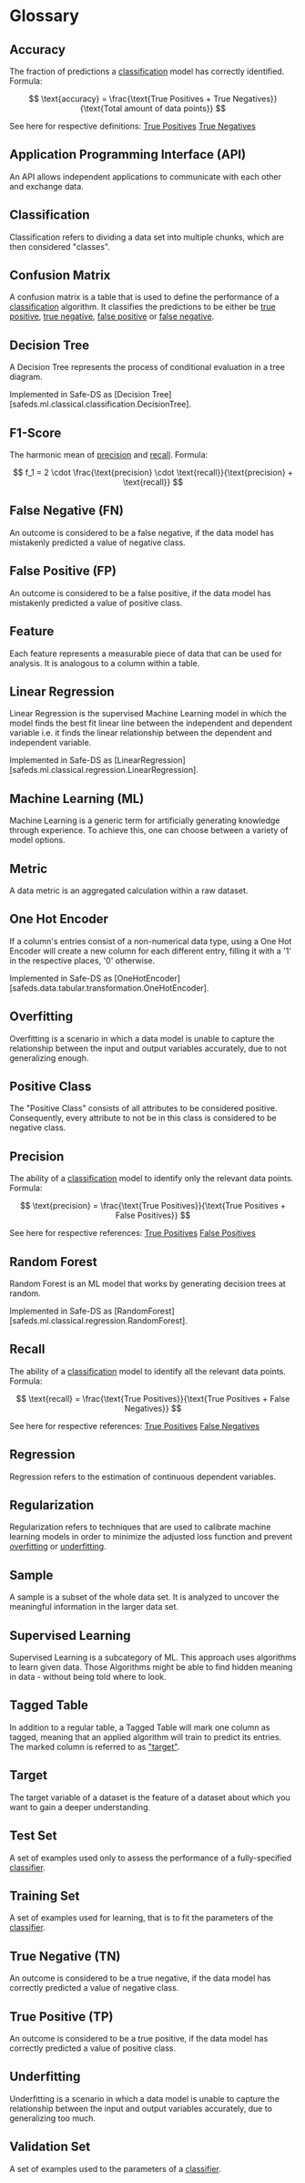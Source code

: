 # Glossary

## Accuracy
The fraction of predictions a [classification](#classification) model has correctly identified. Formula:

$$
\text{accuracy} = \frac{\text{True Positives + True Negatives}}{\text{Total amount of data points}}
$$

See here for respective definitions:
[True Positives](#true-positive-tp)
[True Negatives](#true-negative-tn)

## Application Programming Interface (API)
An API allows independent applications to communicate with each other and exchange data.

## Classification
Classification refers to dividing a data set into multiple chunks, which are then considered "classes".

## Confusion Matrix
A confusion matrix is a table that is used to define the performance of a [classification](#classification) algorithm.
It classifies the predictions to be either be [true positive](#true-positive-tp), [true negative](#true-negative-tn),
[false positive](#false-positive-fp) or [false negative](#false-negative-fn).

## Decision Tree
A Decision Tree represents the process of conditional evaluation in a tree diagram.

Implemented in Safe-DS as [Decision Tree][safeds.ml.classical.classification.DecisionTree].

## F1-Score
The harmonic mean of [precision](#precision) and [recall](#recall). Formula:

$$
f_1 = 2 \cdot \frac{\text{precision} \cdot \text{recall}}{\text{precision} + \text{recall}}
$$

## False Negative (FN)
An outcome is considered to be a false negative, if the data model has mistakenly predicted a value of negative class.

## False Positive (FP)
An outcome is considered to be a false positive, if the data model has mistakenly predicted a value of positive class.

## Feature
Each feature represents a measurable piece of data that can be used for analysis.
It is analogous to a column within a table.

## Linear Regression
Linear Regression is the supervised Machine Learning model in which the model finds the best fit linear line between the independent and dependent variable
i.e. it finds the linear relationship between the dependent and independent variable.

Implemented in Safe-DS as [LinearRegression][safeds.ml.classical.regression.LinearRegression].

## Machine Learning (ML)
Machine Learning is a generic term for artificially generating knowledge through experience.
To achieve this, one can choose between a variety of model options.

## Metric
A data metric is an aggregated calculation within a raw dataset.

## One Hot Encoder
If a column's entries consist of a non-numerical data type, using a One Hot Encoder will create
a new column for each different entry, filling it with a '1' in the respective places, '0' otherwise.

Implemented in Safe-DS as [OneHotEncoder][safeds.data.tabular.transformation.OneHotEncoder].

## Overfitting
Overfitting is a scenario in which a data model is unable to capture the relationship between the input and output variables accurately,
due to not generalizing enough.

## Positive Class
The "Positive Class" consists of all attributes to be considered positive. Consequently, every attribute to not be in this class is considered to be negative class.

## Precision
The ability of a [classification](#classification) model to identify only the relevant data points. Formula:

$$
\text{precision} = \frac{\text{True Positives}}{\text{True Positives + False Positives}}
$$

See here for respective references:
[True Positives](#true-positive-tp)
[False Positives](#false-positive-fp)

## Random Forest
Random Forest is an ML model that works by generating decision trees at random.

Implemented in Safe-DS as [RandomForest][safeds.ml.classical.regression.RandomForest].

## Recall
The ability of a [classification](#classification) model to identify all the relevant data points. Formula:

$$
\text{recall} = \frac{\text{True Positives}}{\text{True Positives + False Negatives}}
$$

See here for respective references:
[True Positives](#true-positive-tp)
[False Negatives](#false-negative-fn)

## Regression
Regression refers to the estimation of continuous dependent variables.

## Regularization
Regularization refers to techniques that are used to calibrate machine learning models
in order to minimize the adjusted loss function and prevent [overfitting](#overfitting) or [underfitting](#underfitting).

## Sample
A sample is a subset of the whole data set.
It is analyzed to uncover the meaningful information in the larger data set.

## Supervised Learning
Supervised Learning is a subcategory of ML. This approach uses algorithms to learn given data.
Those Algorithms might be able to find hidden meaning in data - without being told where to look.

## Tagged Table
In addition to a regular table, a Tagged Table will mark one column as tagged, meaning that
an applied algorithm will train to predict its entries. The marked column is referred to as ["target"](#target).

## Target
The target variable of a dataset is the feature of a dataset about which you want to gain a deeper understanding.

## Test Set
A set of examples used only to assess the performance of a fully-specified [classifier](#classification).

## Training Set
A set of examples used for learning, that is to fit the parameters of the [classifier](#classification).

## True Negative (TN)
An outcome is considered to be a true negative, if the data model has correctly predicted a value of negative class.

## True Positive (TP)
An outcome is considered to be a true positive, if the data model has correctly predicted a value of positive class.

## Underfitting
Underfitting is a scenario in which a data model is unable to capture the relationship between the input and output variables accurately,
due to generalizing too much.

## Validation Set
A set of examples used to the parameters of a [classifier](#classification).

